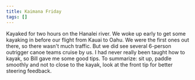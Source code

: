 ```yaml
---
title: Kaimana Friday
tags: []
---
```


Kayaked for two hours on the Hanalei river. We woke up early to get some kayaking in before our flight from Kauai to Oahu. We were the first ones out there, so there wasn't much traffic. But we did see several 6-person outrigger canoe teams cruise by us. I had never really been taught how to kayak, so Bill gave me some good tips. To summarize: sit up, paddle smoothly and not to close to the kayak, look at the front tip for better steering feedback.
